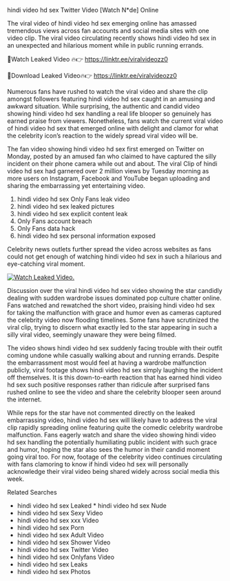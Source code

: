 ﻿hindi video hd sex Twitter Video [Watch N*de] Online

The viral video of ﻿hindi video hd sex emerging online has amassed tremendous views across fan accounts and social media sites with one video clip. The viral video circulating recently shows ﻿hindi video hd sex in an unexpected and hilarious moment while in public running errands. 

🔴Watch Leaked Video 🔥👉  https://linktr.ee/viralvideozz0 

🔴Download Leaked Video🔥👉  https://linktr.ee/viralvideozz0 

Numerous fans have rushed to watch the viral video and share the clip amongst followers featuring ﻿hindi video hd sex caught in an amusing and awkward situation. While surprising, the authentic and candid video showing ﻿hindi video hd sex handling a real life blooper so genuinely has earned praise from viewers. Nonetheless, fans watch the current viral video of ﻿hindi video hd sex that emerged online with delight and clamor for what the celebrity icon’s reaction to the widely spread viral video will be.

The fan video showing ﻿hindi video hd sex first emerged on Twitter on Monday, posted by an amused fan who claimed to have captured the silly incident on their phone camera while out and about. The viral Clip of ﻿hindi video hd sex had garnered over 2 million views by Tuesday morning as more users on Instagram, Facebook and YouTube began uploading and sharing the embarrassing yet entertaining video. 

1. ﻿hindi video hd sex Only Fans leak video
2. ﻿hindi video hd sex leaked pictures
3. ﻿hindi video hd sex explicit content leak
4. Only Fans account breach
5. Only Fans data hack
6. ﻿hindi video hd sex personal information exposed

Celebrity news outlets further spread the video across websites as fans could not get enough of watching ﻿hindi video hd sex in such a hilarious and eye-catching viral moment. 

[![Watch Leaked Video.](https://miro.medium.com/v2/resize:fit:828/format:webp/1*cilzJN44JGOrTw9NJCrNHA.gif "Watch Leaked Video")](https://linktr.ee/viralvideozz0)

Discussion over the viral ﻿hindi video hd sex video showing the star candidly dealing with sudden wardrobe issues dominated pop culture chatter online. Fans watched and rewatched the short video, praising ﻿hindi video hd sex for taking the malfunction with grace and humor even as cameras captured the celebrity video now flooding timelines. Some fans have scrutinized the viral clip, trying to discern what exactly led to the star appearing in such a silly viral video, seemingly unaware they were being filmed.

The video shows ﻿hindi video hd sex suddenly facing trouble with their outfit coming undone while casually walking about and running errands. Despite the embarrassment most would feel at having a wardrobe malfunction publicly, viral footage shows ﻿hindi video hd sex simply laughing the incident off themselves. It is this down-to-earth reaction that has earned ﻿hindi video hd sex such positive responses rather than ridicule after surprised fans rushed online to see the video and share the celebrity blooper seen around the internet.  

While reps for the star have not commented directly on the leaked embarrassing video, ﻿hindi video hd sex will likely have to address the viral clip rapidly spreading online featuring quite the comedic celebrity wardrobe malfunction. Fans eagerly watch and share the video showing ﻿hindi video hd sex handling the potentially humiliating public incident with such grace and humor, hoping the star also sees the humor in their candid moment going viral too. For now, footage of the celebrity video continues circulating with fans clamoring to know if ﻿hindi video hd sex will personally acknowledge their viral video being shared widely across social media this week.

Related Searches
* ﻿hindi video hd sex Leaked
﻿* hindi video hd sex Nude
* ﻿hindi video hd sex Sexy Video
* ﻿hindi video hd sex xxx Video
* ﻿hindi video hd sex Porn
* ﻿hindi video hd sex Adult Video
* ﻿hindi video hd sex Shower Video
* ﻿hindi video hd sex Twitter Video
* ﻿hindi video hd sex Onlyfans Video
* ﻿hindi video hd sex Leaks
* ﻿hindi video hd sex Photos